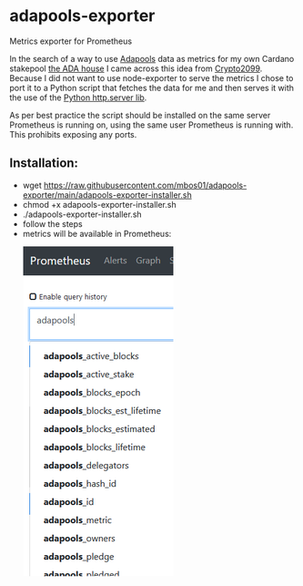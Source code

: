 # adapools-exporter
Metrics exporter for Prometheus

In the search of a way to use [Adapools](https://www.adapools.org) data as metrics for my own Cardano stakepool [the ADA house](https://the.adahou.se) I came across this idea from [Crypto2099](https://crypto2099.io/adding-pool-stats-to-grafana-dashboard/). Because I did not want to use node-exporter to serve the metrics I chose to port it to a Python script that fetches the data for me and then serves it with the use of the [Python http.server lib](https://docs.python.org/3/library/http.server.html).

As per best practice the script should be installed on the same server Prometheus is running on, using the same user Prometheus is running with. This prohibits exposing any ports.

Installation:
-------------
+ wget https://raw.githubusercontent.com/mbos01/adapools-exporter/main/adapools-exporter-installer.sh
+ chmod +x adapools-exporter-installer.sh
+ ./adapools-exporter-installer.sh
+ follow the steps
+ metrics will be available in Prometheus:<p>
![alt text](https://github.com/mbos01/adapools-exporter/blob/main/adapools.png?raw=true)
